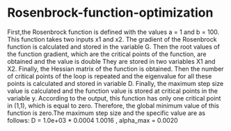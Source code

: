 # Rosenbrock-function-optimization
First,the Rosenbrock function is defined with the values a = 1 and b = 100. This function takes two inputs x1 and x2. The gradient of the Rosenbrock function is calculated and stored in the variable G. Then the root values of the function gradient, which are the critical points of the function, are obtained and the value is double
They are stored in two variables X1 and X2. Finally, the Hessian matrix of the function is obtained.
Then the number of critical points of the loop is repeated and the eigenvalue for all these points is calculated and stored in variable D. Finally, the maximum step size value is calculated and the function value is stored at critical points in the variable y.
According to the output, this function has only one critical point in (1,1), which is equal to zero. Therefore, the global minimum value of this function is zero.The maximum step size and the specific value are as follows: 
D =
1.0e+03 *
0.0004
1.0016
,
alpha_max =
0.0020
